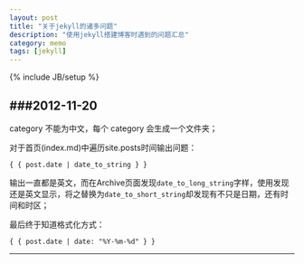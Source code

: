 ```yaml
---
layout: post
title: "关于jekyll的诸多问题"
description: "使用jekyll搭建博客时遇到的问题汇总"
category: memo
tags: [jekyll]
---
```

{% include JB/setup %}

###2012-11-20
---
category 不能为中文，每个 category 会生成一个文件夹；

对于首页(index.md)中遍历site.posts时间输出问题：

    { { post.date | date_to_string } }

输出一直都是英文，而在Archive页面发现<code>date_to_long_string</code>字样，使用发现还是英文显示，将之替换为<code>date_to_short_string</code>却发现有不只是日期，还有时间和时区；

最后终于知道格式化方式：

    { { post.date | date: "%Y-%m-%d" } }

---

